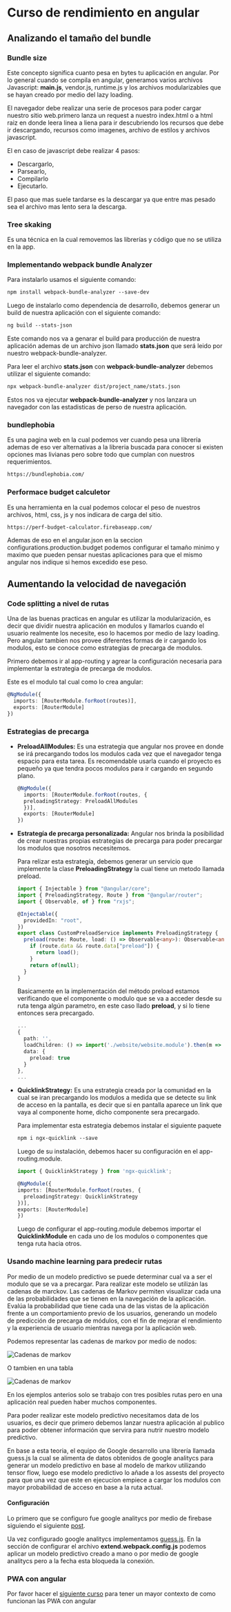 # Curso de rendimiento en angular

## Analizando el tamaño del bundle

### Bundle size

Este concepto significa cuanto pesa en bytes tu aplicación en angular. Por lo general cuando se compila en angular, generamos varios archivos Javascript: **main.js**, vendor.js, runtime.js y los archivos modularizables que se hayan creado por medio del lazy loading.

El navegador debe realizar una serie de procesos para poder cargar nuestro sitio web.primero lanza un request a nuestro index.html o a html raiz en donde leera linea a liena para ir descubriendo los recursos que debe ir descargando, recursos como imagenes, archivo de estilos y archivos javascript.

El en caso de javascript debe realizar 4 pasos:

- Descargarlo,
- Parsearlo,
- Compilarlo
- Ejecutarlo.

El paso que mas suele tardarse es la descargar ya que entre mas pesado sea el archivo mas lento sera la descarga.

### Tree skaking

Es una técnica en la cual removemos las librerías y código que no se utiliza en la app.

### Implementando webpack bundle Analyzer

Para instalarlo usamos el siguiente comando:

```txt
npm install webpack-bundle-analyzer --save-dev
```

Luego de instalarlo como dependencia de desarrollo, debemos generar un build de nuestra aplicación con el siguiente comando:

```txt
ng build --stats-json
```

Este comando nos va a genarar el build para producción de nuestra aplicación ademas de un archivo json llamado **stats.json** que será leido por nuestro webpack-bundle-analyzer.

Para leer el archivo **stats.json** con **webpack-bundle-analyzer** debemos utilizar el siguiente comando:

```txt
npx webpack-bundle-analyzer dist/project_name/stats.json
```

Estos nos va ejecutar **webpack-bundle-analyzer** y nos lanzara un navegador con las estadisticas de perso de nuestra aplicación.

### bundlephobia

Es una pagina web en la cual podemos ver cuando pesa una librería ademas de eso ver alternativas a la libreria buscada para conocer si existen opciones mas livianas pero sobre todo que cumplan con nuestros requerimientos.

```txt
https://bundlephobia.com/
```

### Performace budget calculetor

Es una herramienta en la cual podemos colocar el peso de nuestros archivos, html, css, js y nos indicara de carga del sitio.

```txt
https://perf-budget-calculator.firebaseapp.com/
```

Ademas de eso en el angular.json en la seccion configurations.production.budget podemos configurar el tamaño minimo y maximo que pueden pensar nuestas aplicaciones para que el mismo angular nos indique si hemos excedido ese peso.

## Aumentando la velocidad de navegación

### Code splitting a nivel de rutas

Una de las buenas practicas en angular es utilizar la modularización, es decir que dividir nuestra aplicación en modulos y llamarlos cuando el usuario realmente los necesite, eso lo hacemos por medio de lazy loading. Pero angular tambien nos provee diferentes formas de ir cargando los modulos, esto se conoce como estrategias de precarga de modulos.

Primero debemos ir al app-routing y agrear la configuración necesaria para implementar la estrategia de precarga de modulos.

Este es el modulo tal cual como lo crea angular:

```ts
@NgModule({
  imports: [RouterModule.forRoot(routes)],
  exports: [RouterModule]
})
```

### Estrategias de precarga

- **PreloadAllModules:** Es una estrategia que angular nos provee en donde se irá precargando todos los modulos cada vez que el navegador tenga espacio para esta tarea. Es recomendable usarla cuando el proyecto es pequeño ya que tendra pocos modulos para ir cargando en segundo plano.

  ```ts
  @NgModule({
    imports: [RouterModule.forRoot(routes, {
    preloadingStrategy: PreloadAllModules
    })],
    exports: [RouterModule]
  })
  ```

- **Estrategía de precarga personalizada:** Angular nos brinda la posibilidad de crear nuestras propias estrategías de precarga para poder precargar los modulos que nosotros necesitemos.

  Para relizar esta estrategía, debemos generar un servicio que implemente la clase **PreloadingStrategy** la cual tiene un metodo llamada preload.

  ```ts
  import { Injectable } from "@angular/core";
  import { PreloadingStrategy, Route } from "@angular/router";
  import { Observable, of } from "rxjs";

  @Injectable({
    providedIn: "root",
  })
  export class CustomPreloadService implements PreloadingStrategy {
    preload(route: Route, load: () => Observable<any>): Observable<any> {
      if (route.data && route.data["preload"]) {
        return load();
      }
      return of(null);
    }
  }
  ```

  Basicamente en la implementación del método preload estamos verificando que el componente o modulo que se va a acceder desde su ruta tenga algún parametro, en este caso llado **preload**, y si lo tiene entonces sera precargado.

  ```ts
  ...
  {
    path: '',
    loadChildren: () => import('./website/website.module').then(m => m.WebsiteModule),
    data: {
      preload: true
    }
  },
  ...
  ```

- **QuicklinkStrategy:** Es una estrategia creada por la comunidad en la cual se iran precargando los modulos a medida que se detecte su link de acceso en la pantalla, es decir que si en pantalla aparece un link que vaya al componente home, dicho componente sera precargado.

  Para implementar esta estrategia debemos instalar el siguiente paquete

  ```txt
  npm i ngx-quicklink --save
  ```

  Luego de su instalación, debemos hacer su configuración en el app-routing.module.

  ```ts
  import { QuicklinkStrategy } from 'ngx-quicklink';

  @NgModule({
  imports: [RouterModule.forRoot(routes, {
    preloadingStrategy: QuicklinkStrategy
  })],
  exports: [RouterModule]
  })
  ```

  Luego de configurar el app-routing.module debemos importar el **QuicklinkModule** en cada uno de los modulos o componentes que tenga ruta hacia otros.

### Usando machine learning para predecir rutas

Por medio de un modelo predictivo se puede determinar cual va a ser el modulo que se va a precargar. Para realizar este modelo se utilizán las cadenas de marckov. Las cadenas de Markov permiten visualizar cada una de las probabilidades que se tienen en la navegación de la aplicación. Evalúa la probabilidad que tiene cada una de las vistas de la aplicación frente a un comportamiento previo de los usuarios, generando un modelo de predicción de precarga de módulos, con el fin de mejorar el rendimiento y la experiencia de usuario mientras navega por la aplicación web.

Podemos representar las cadenas de markov por medio de nodos:

![Cadenas de markov](src/assets/images/cadenas-markov.png)

O tambien en una tabla

![Cadenas de markov](src/assets/images/cadenas-markov-tabla.png)

En los ejemplos anterios solo se trabajo con tres posibles rutas pero en una aplicación real pueden haber muchos componentes.

Para poder realizar este modelo predictivo necesitamos data de los usuarios, es decir que primero debemos lanzar nuestra aplicación al publico para poder obtener información que servira para nutrir nuestro modelo predictivo.

En base a esta teoria, el equipo de Google desarrollo una librería llamada guess.js la cual se alimenta de datos obtenidos de google analitycs para generar un modelo predictivo en base al modelo de markov utilizando tensor flow, luego ese modelo predictivo lo añade a los assests del proyecto para que una vez que este en ejecucíon empiece a cargar los modulos con mayor probabilidad de acceso en base a la ruta actual.

#### Configuración

Lo primero que se configuro fue google analitycs por medio de firebase siguiendo el siguiente [post](https://usecsv.com/community/firebase-analytics-angular).

Ua vez configurado google analitycs implementamos [guess.js](https://guess-js.github.io/docs/angular). En la sección de configurar el archivo **extend.webpack.config.js** podemos aplicar un modelo predictivo creado a mano o por medio de google analitycs pero a la fecha esta bloqueda la conexión.

### PWA con angular

Por favor hacer el [siguiente curso](https://platzi.com/clases/1818-pwa-angular/26022-bienvenida-e-introduccion-al-curso/) para tener un mayor contexto de como funcionan las PWA con angular
